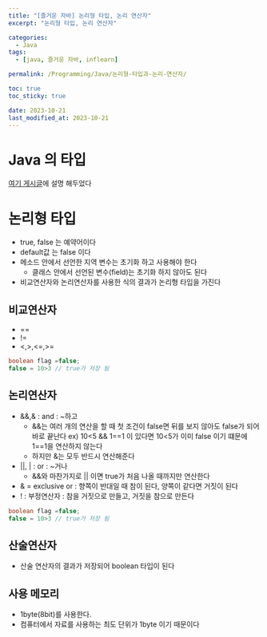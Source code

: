```yaml
---
title: "[즐거운 자바] 논리형 타입, 논리 연산자"
excerpt: "논리형 타입, 논리 연산자"

categories:
  - Java
tags:
  - [java, 즐거운 자바, inflearn]

permalink: /Programming/Java/논리형-타입과-논리-연산자/

toc: true
toc_sticky: true

date: 2023-10-21
last_modified_at: 2023-10-21
---
```

# Java 의 타입
[여기 게시글](https://chae52.github.io/Programming/Java/%EB%B3%80%EC%88%98%EC%99%80-%EB%A6%AC%ED%84%B0%EB%9F%B4/#%ED%82%A4%EC%9B%8C%EB%93%9C--keyword)에 설명 해두었다

# 논리형 타입
- true, false 는 예약어이다
- default값 는 false 이다
- 메소드 안에서 선언한 지역 변수는 초기화 하고 사용해야 한다
  - 클래스 안에서 선언된 변수(field)는 초기화 하지 않아도 된다
- 비교연산자와 논리연산자를 사용한 식의 결과가 논리형 타입을 가진다

## 비교연산자
- ==
- !=
- <,>,<=,>=  
```java
boolean flag =false;
false = 10>3 // true가 저장 됨
```


## 논리연산자
- &&,& : and : ~하고
  - &&는 여러 개의 연산을 할 때 첫 조건이 false면 뒤를 보지 않아도 false가 되어 바로 끝난다
    ex) 10<5 && 1==1 이 있다면 10<5가 이미 false 이기 떄문에 1==1을 연산하지 않는다
  - 하지만 &는 모두 반드시 연산해준다
- \||, \| : or : ~거나
  - &&와 마찬가지로 \|| 이면 true가 처음 나올 때까지만 연산한다
- & = exclusive or : 향쪽이 반대일 때 참이 된다, 양쪽이 같다면 거짓이 된다
- ! : 부정연산자 : 참을 거짓으로 만들고, 거짓을 참으로 만든다
```java
boolean flag =false;
false = 10>3 // true가 저장 됨
```

## 산술연산자
- 산술 연산자의 결과가 저장되어 boolean 타입이 된다

## 사용 메모리
- 1byte(8bit)를 사용한다.
- 컴퓨터에서 자료를 사용하는 최도 단위가 1byte 이기 때문이다